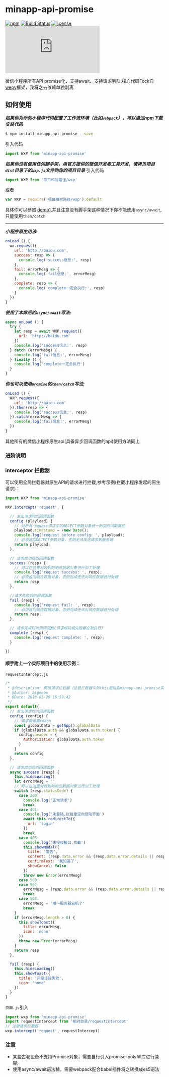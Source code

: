 # minapp-api-promise
[![npm](https://img.shields.io/badge/npm-1.0.2-orange.svg)](https://www.npmjs.com/package/minapp-api-promise) [![Build Status](https://travis-ci.org/bigmeow/minapp-api-promise.svg?branch=master)](https://travis-ci.org/bigmeow/minapp-api-promise) [![license](https://img.shields.io/badge/license-MIT-blue.svg)](https://github.com/bigmeow/minapp-api-promise/blob/master/LICENSE)
[![JS Gzip Size](http://img.badgesize.io/https://unpkg.com/minapp-api-promise@1.0.2/dist/wxp.min.js?compression=gzip&style=flat-square&label=JS%20gzip%20size)](https://unpkg.com/minapp-api-promise@1.0.2/dist/wxp.min.js)

微信小程序所有API promise化，支持await、支持请求列队.核心代码Fock自[wepy](https://github.com/Tencent/wepy)框架，我将之去依赖单独剥离


## 如何使用
***如果你为你的小程序代码配置了工作流环境（比如<code>webpack</code>），可以通过npm下载安装代码***
```bash
$ npm install minapp-api-promise --save
```
引入代码
```js
import WXP from 'minapp-api-promise'
```

***如果你没有使用任何脚手架，用官方提供的微信开发者工具开发，请拷贝项目<code>dist</code>目录下的<code>wxp.js</code>文件到你的项目目录***
引入代码
```js
import WXP from '项目相对路径/wxp'
```
或者
```js
var WXP = require('项目相对路径/wxp').default
```
具体你可以参照 [demo1](https://github.com/bigmeow/minapp-api-promise/tree/master/demo/demo1),并且注意没有脚手架这种情况下你不能使用<code>async/await</code>,只能使用<code>then/catch</code>


<hr/>


***小程序原生用法:***
```js
onLoad () {
  wx.request({
    url: 'http://baidu.com',
    success: resp => {
      console.log('success信息:', resp)
    },
    fail: errorMesg => {
      console.log('fail信息:', errorMesg)
    },
    complete: resp => {
      console.log('complete一定会执行:', resp)
    }
  })
}
```

***使用了本库后的<code>async/await</code>写法:***
```js
async onLoad () {
  try {
    let resp = await WXP.request({
      url: 'http://baidu.com'
    })
    console.log('success信息:', resp)
  } catch (errorMesg) {
    console.log('fail信息:', errorMesg)
  } finally () {
    console.log('complete一定会执行')
  }
}
```

***你也可以使用<code>promise</code>的<code>then/catch</code>写法:***
```js
onLoad () {
  WXP.request({
    url: 'http://baidu.com'
  }).then(resp => {
    console.log('success信息:', resp)
  }).catch(errorMesg => {
    console.log('fail信息:', errorMesg)
  })
}
```

其他所有的微信小程序原生api(具备异步回调函数的api)使用方法同上

### 进阶说明

### interceptor 拦截器
可以使用全局拦截器对原生API的请求进行拦截,参考示例(拦截小程序发起的原生请求)：
```js
import WXP from 'minapp-api-promise'

WXP.intercept('request', {

  // 发出请求时的回调函数
  config (playload) {
    // 对所有request请求中的OBJECT参数对象统一附加时间戳属性
    playload.timestamp = +new Date();
    console.log('request before config: ', playload);
    // 必须返回OBJECT参数对象，否则无法发送请求到服务端
    return playload;
  },

  // 请求成功后的回调函数
  success (resp) {
    // 可以在这里对收到的响应数据对象进行加工处理
    console.log('request success: ', resp);
    // 必须返回响应数据对象，否则后续无法对响应数据进行处理
    return resp
  },

  //请求失败后的回调函数
  fail (resp) {
    console.log('request fail: ', resp);
    // 必须返回响应数据对象，否则后续无法对响应数据进行处理
    return resp;
  },

  // 请求完成时的回调函数(请求成功或失败都会被执行)
  complete (resp) {
    console.log('request complete: ', resp);
  }

})
```


#### 顺手附上一个实际项目中的使用示例：
<code>requestIntercept.js</code>
```js
/*
 * @description: 网络请求拦截器（注意拦截器中的this是指向minapp-api-promise实例本身）
 * @Author: bigmeow
 * @Date: 2018-03-26 15:59:42
 */
export default{
  // 发出请求时的回调函数
  config (config) {
    // 请求前设置token
    const globalData = getApp().globalData
    if (globalData.auth && globalData.auth.token) {
      config.header = {
        Authorization: globalData.auth.token
      }
    }
    return config
  },

  // 请求成功后的回调函数
  async success (resp) {
    this.hideLoading()
    let errorMesg = ''
    // 可以在这里对收到的响应数据对象进行加工处理
    switch (resp.statusCode) {
      case 200:
        console.log('正常请求')
        break
      case 401:
        console.log('未登陆,拦截重定向登陆界面')
        await this.redirectTo({
          url: 'login'
        })
        break
      case 403:
        console.log('未授权接口,拦截')
        this.showModal({
          title: '警告',
          content: (resp.data.error && (resp.data.error.details || resp.data.error.message)) || '无权请联系管理员',
          confirmText: '我知道了',
          showCancel: false
        })
        throw new Error(errorMesg)
      case 500:
      case 502:
        errorMesg = (resp.data.error && (resp.data.error.details || resp.data.error.message)) || '服务器出错'
        break
      case 503:
        errorMesg = '哦～服务器宕机了'
        break
    }
    if (errorMesg.length > 0) {
      this.showToast({
        title: errorMesg,
        icon: 'none'
      })
      throw new Error(errorMesg)
    }
    return resp
  },

  fail (resp) {
    this.hideLoading()
    this.showToast({
      title: '网络连接失败',
      icon: 'none'
    })
  }
}

```

<code>页面.js</code>引入
```js
import wxp from 'minapp-api-promise'
import requestIntercept from '相对目录/requestIntercept'
// 注册请求拦截器
wxp.intercept('request', requestIntercept)
```

### 注意
- 某些古老设备不支持Promise对象，需要自行引入promise-polyfill库进行兼容;
- 使用async/await语法糖，需要webpack配合babel插件将之转换成es5语法

